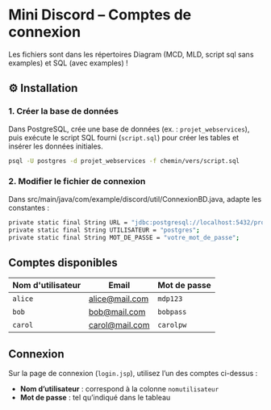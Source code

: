 # Mini Discord – Comptes de connexion

Les fichiers sont dans les répertoires Diagram (MCD, MLD, script sql sans examples) et SQL (avec examples) !

## ⚙️ Installation

### 1. Créer la base de données

Dans PostgreSQL, crée une base de données (ex. : `projet_webservices`), puis exécute le script SQL fourni (`script.sql`) pour créer les tables et insérer les données initiales.

```bash
psql -U postgres -d projet_webservices -f chemin/vers/script.sql
```

### 2. Modifier le fichier de connexion

Dans src/main/java/com/example/discord/util/ConnexionBD.java, adapte les constantes :
```bash
private static final String URL = "jdbc:postgresql://localhost:5432/projet_webservices";
private static final String UTILISATEUR = "postgres";
private static final String MOT_DE_PASSE = "votre_mot_de_passe";
```


## Comptes disponibles

| Nom d'utilisateur | Email              | Mot de passe |
|-------------------|--------------------|--------------|
| `alice`           | alice@mail.com     | `mdp123`     |
| `bob`             | bob@mail.com       | `bobpass`    |
| `carol`           | carol@mail.com     | `carolpw`    |

## Connexion

Sur la page de connexion (`login.jsp`), utilisez l’un des comptes ci-dessus :

- **Nom d’utilisateur** : correspond à la colonne `nomutilisateur`
- **Mot de passe** : tel qu’indiqué dans le tableau